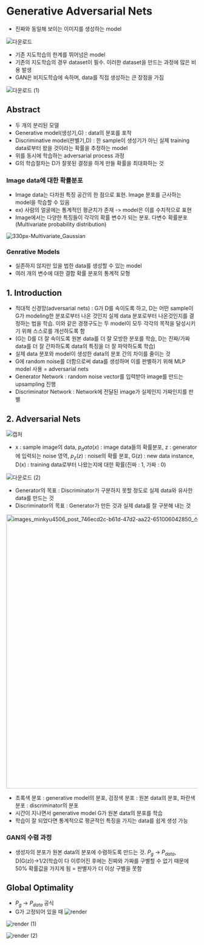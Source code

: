 # Generative Adversarial Nets
- 진짜와 동일해 보이는 이미지를 생성하는 model


![다운로드](https://user-images.githubusercontent.com/80622859/188362200-b0b0d132-9fe3-4dc5-a8d1-d37376fe752a.png)

- 기존 지도학습의 한계를 뛰어넘은 model
- 기존의 지도학습의 경우 dataset이 필수. 이러한 dataset을 만드는 과정에 많은 비용 발생
- GAN은 비지도학습에 속하며, data를 직접 생성하는 큰 장점을 가짐

![다운로드 (1)](https://user-images.githubusercontent.com/80622859/188362341-89f9474b-4fb5-4b42-936f-45374d18c23b.png)


## Abstract
- 두 개의 분리된 모델
- Generative model(생성기,G) : data의 분포를 포착
- Discriminative model(판별기,D) : 한 sample이 생성기가 아닌 실제 training data로부터 왔을 것이라는 확률을 추정하는 model
- 위를 동시에 학습하는 adversarial process 과정
- G의 학습절차는 D가 잘못된 결정을 하게 만들 확률을 최대화하는 것

### Image data에 대한 확률분포
- Image data는 다차원 특징 공간의 한 점으로 표현. Image 분포를 근사하는 model을 학습할 수 있음
- ex) 사람의 얼굴에는 통계적인 평균치가 존재 -> model은 이를 수치적으로 표현
- Image에서는 다양한 특징들이 각각의 확률 변수가 되는 분포. 다변수 확률분포(Multivariate probability distribution)

![330px-Multivariate_Gaussian](https://user-images.githubusercontent.com/80622859/188365253-56f72c76-64a1-469b-bbdd-62583a0559ce.png)

### Genrative Models
- 실존하지 않지만 있을 법한 data를 생성할 수 있는 model
- 여러 개의 변수에 대한 결합 확률 분포의 통계적 모형


## 1. Introduction
- 적대적 신경망(adversarial nets) : G가 D를 속이도록 하고, D는 어떤 sample이 G가 modeling한 분포로부터 나온 것인지 실제 data 분포로부터 나온것인지를 결정하는 법을 학습. 이와 같은 경쟁구도는 두 model이 모두 각각의 목적을 달성시키기 위해 스스로를 개선하도록 함
- (G는 D를 더 잘 속이도록 원본 data를 더 잘 모방한 분포를 학습, D는 진짜/가짜 data를 더 잘 간파하도록 data의 특징을 더 잘 파악하도록 학습)
- 실제 data 분포와 model이 생성한 data의 분포 간의 차이를 줄이는 것
- G에 random noise를 더함으로써 data를 생성하며 이를 판별하기 위해 MLP model 사용 = adversarial nets
- Generator Network : random noise vector를 입력받아 image를 만드는 upsampling 진행
- Discriminator Network : Network에 전달된 image가 실제인지 가짜인지를 판별

## 2. Adversarial Nets

![캡처](https://user-images.githubusercontent.com/80622859/188363607-c82caa6e-7f27-4487-9eac-35a174657bc7.PNG)

- x : sample image의 data, $p_data (x)$ : image data들의 확률분포, z : generator에 입력되는 noise 영역, $p_z (z)$ : noise의 확률 분포, G(z) : new data instance, D(x) : training data로부터 나왔는지에 대한 확률(진짜 : 1, 가짜 : 0)

![다운로드 (2)](https://user-images.githubusercontent.com/80622859/188364143-5b8efbcd-efeb-4ac7-b203-84edbf26fcad.png)

- Generator의 목표 : Discriminator가 구분하지 못할 정도로 실제 data와 유사한 data를 만드는 것
- Discriminator의 목표 : Generator가 만든 것과 실제 data를 잘 구분해 내는 것

<img width="722" alt="images_minkyu4506_post_746ecd2c-b61d-47d2-aa22-651006042850_스크린샷 2021-09-05 오후 3 08 27" src="https://user-images.githubusercontent.com/80622859/188365663-24c3a2bf-1387-436f-bab7-7e8206ddc5ba.png">

- 초록색 분포 : generative model의 분포, 검정색 분포 : 원본 data의 분포, 파란색 분포 : discriminator의 분포
- 시간이 지나면서 generative model G가 원본 data의 분포를 학습
- 학습이 잘 되었다면 통계적으로 평균적인 특징을 가지는 data를 쉽게 생성 가능

### GAN의 수렴 과정
- 생성자의 분포가 원본 data의 분포에 수렴하도록 만드는 것. $P_g$ -> $P_{data}$, D(G(z))->1/2(학습이 다 이루어진 후에는 진짜와 가짜를 구별할 수 없기 때문에 50% 확률값을 가지게 됨 = 판별자가 더 이상 구별을 못함 

## Global Optimality 
-  $P_g$ -> $P_{data}$ 공식
- G가 고정되어 있을 때
![render](https://user-images.githubusercontent.com/80622859/188366954-6b231fce-2dbe-4afa-827e-c5380b70dfbe.png)

![render (1)](https://user-images.githubusercontent.com/80622859/188367457-83730db2-c210-46f7-8ac3-c93f2ea5ae97.png)

![render (2)](https://user-images.githubusercontent.com/80622859/188367611-d6b09bcf-d5ab-4e1f-898f-db479688bbd0.png)



